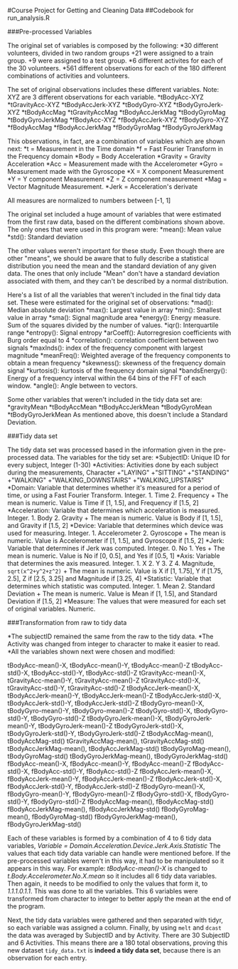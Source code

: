 #Course Project for Getting and Cleaning Data
##Codebook for run_analysis.R

###Pre-processed Variables

The original set of variables is composed by the following:
  *30 different volunteers, divided in two random groups
    +21 were assigned to a train group.
    +9 were assigned to a test group.
  *6 different activites for each of the 30 volunteers.
  *561 different observations for each of the 180 different combinations of activities and volunteers.

The set of original observations includes these different variables.
Note: XYZ are 3 different observations for each variable.
  *tBodyAcc-XYZ
  *tGravityAcc-XYZ
  *tBodyAccJerk-XYZ
  *tBodyGyro-XYZ
  *tBodyGyroJerk-XYZ
  *tBodyAccMag
  *tGravityAccMag
  *tBodyAccJerkMag
  *tBodyGyroMag
  *tBodyGyroJerkMag
  *fBodyAcc-XYZ
  *fBodyAccJerk-XYZ
  *fBodyGyro-XYZ
  *fBodyAccMag
  *fBodyAccJerkMag
  *fBodyGyroMag
  *fBodyGyroJerkMag

This observations, in fact, are a combination of variables which are shown next:
  *t = Measurement in the Time domain
  *f = Fast Fourier Transform in the Frequency domain
  *Body = Body Acceleration
  *Gravity = Gravity Acceleration
  *Acc = Measurement made with the Accelerometer
  *Gyro = Measurement made with the Gyroscope
  *X = X component Measurement
  *Y = Y component Measurement
  *Z = Z component measurement
  *Mag = Vector Magnitude Measurement.
  *Jerk = Acceleration's derivate

All measures are normalized to numbers between [-1, 1]

The original set included a huge amount of variables that were estimated from
the first raw data, based on the different combinations shown above. The only ones 
that were used in this program were:
  *mean(): Mean value
  *std(): Standard deviation

The other values weren't important for these study. Even though there are other
"means", we should be aware that to fully describe a statistical distribution
you need the mean and the standard deviation of any given data. The ones that
only include "Mean" don't have a standard deviation associated with them, and
they can't be described by a normal distribution.

Here's a list of all the variables that weren't included in the final tidy data
set. These were estimated for the original set of observations:
  *mad(): Median absolute deviation 
  *max(): Largest value in array
  *min(): Smallest value in array
  *sma(): Signal magnitude area
  *energy(): Energy measure. Sum of the squares divided by the number of values. 
  *iqr(): Interquartile range 
  *entropy(): Signal entropy
  *arCoeff(): Autorregresion coefficients with Burg order equal to 4
  *correlation(): correlation coefficient between two signals
  *maxInds(): index of the frequency component with largest magnitude
  *meanFreq(): Weighted average of the frequency components to obtain a mean frequency
  *skewness(): skewness of the frequency domain signal 
  *kurtosis(): kurtosis of the frequency domain signal 
  *bandsEnergy(): Energy of a frequency interval within the 64 bins of the FFT of each window.
  *angle(): Angle between to vectors.

Some other variables that weren't included in the tidy data set are:
  *gravityMean
  *tBodyAccMean
  *tBodyAccJerkMean
  *tBodyGyroMean
  *tBodyGyroJerkMean
As mentioned above, this doesn't include a Standard Deviation.

###Tidy data set

The tidy data set was processed based in the information given in the pre-processed data.
The variables for the tidy set are:
  *SubjectID: Unique ID for every subject, Integer (1-30)
  *Activities: Activities done by each subject during the measurements, Character
    +"LAYING"
    +"SITTING"
    +"STANDING"
    +"WALKING"
    +"WALKING_DOWNSTAIRS"
    +"WALKING_UPSTAIRS"
  *Domain: Variable that determines whether it's measured for a period of time, or using a Fast Fourier Transform. Integer.
    1. Time
    2. Frequency
    + The mean is numeric. Value is Time if [1, 1.5], and Frequency if [1.5, 2]
  *Acceleration: Variable that determines which acceleration is measured. Integer.
    1. Body
    2. Gravity
    + The mean is numeric. Value is Body if [1, 1.5], and Gravity if [1.5, 2]
  *Device: Variable that determines which device was used for measuring. Integer.
    1. Accelerometer
    2. Gyroscope
    + The mean is numeric. Value is Accelerometer if [1, 1.5], and Gyroscope if [1.5, 2]
  *Jerk: Variable that determines if Jerk was computed. Integer.
    0. No
    1. Yes
    + The mean is numeric. Value is No if [0, 0.5], and Yes if [0.5, 1]
  *Axis: Variable that determines the axis measured. Integer.
    1. X
    2. Y
    3. Z
    4. Magnitude, `sqrt(x^2+y^2+z^2)`
    + The mean is numeric. Value is X if [1, 1.75], Y if [1.75, 2.5], Z if [2.5, 3.25] and Magnitude if [3.25, 4]
  *Statistic: Variable that determines which statistic was computed. Integer.
    1. Mean
    2. Standard Deviation
    + The mean is numeric. Value is Mean if [1, 1.5], and Standard Deviation if [1.5, 2]
  *Measure: The values that were measured for each set of original variables. Numeric.

###Transformation from raw to tidy data
  
  *The subjectID remained the same from the raw to the tidy data.
  *The Activity was changed from integer to character to make it easier to read.
  *All the variables shown next were chosen and modified:

tBodyAcc-mean()-X, tBodyAcc-mean()-Y, tBodyAcc-mean()-Z
tBodyAcc-std()-X, tBodyAcc-std()-Y, tBodyAcc-std()-Z
tGravityAcc-mean()-X, tGravityAcc-mean()-Y, tGravityAcc-mean()-Z
tGravityAcc-std()-X, tGravityAcc-std()-Y, tGravityAcc-std()-Z
tBodyAccJerk-mean()-X, tBodyAccJerk-mean()-Y, tBodyAccJerk-mean()-Z
tBodyAccJerk-std()-X, tBodyAccJerk-std()-Y, tBodyAccJerk-std()-Z
tBodyGyro-mean()-X, tBodyGyro-mean()-Y, tBodyGyro-mean()-Z
tBodyGyro-std()-X, tBodyGyro-std()-Y, tBodyGyro-std()-Z
tBodyGyroJerk-mean()-X, tBodyGyroJerk-mean()-Y, tBodyGyroJerk-mean()-Z
tBodyGyroJerk-std()-X, tBodyGyroJerk-std()-Y, tBodyGyroJerk-std()-Z
tBodyAccMag-mean(), tBodyAccMag-std()
tGravityAccMag-mean(), tGravityAccMag-std()
tBodyAccJerkMag-mean(), tBodyAccJerkMag-std()
tBodyGyroMag-mean(), tBodyGyroMag-std()
tBodyGyroJerkMag-mean(), tBodyGyroJerkMag-std()
fBodyAcc-mean()-X, fBodyAcc-mean()-Y, fBodyAcc-mean()-Z
fBodyAcc-std()-X, fBodyAcc-std()-Y, fBodyAcc-std()-Z
fBodyAccJerk-mean()-X, fBodyAccJerk-mean()-Y, fBodyAccJerk-mean()-Z
fBodyAccJerk-std()-X, fBodyAccJerk-std()-Y, fBodyAccJerk-std()-Z
fBodyGyro-mean()-X, fBodyGyro-mean()-Y, fBodyGyro-mean()-Z
fBodyGyro-std()-X, fBodyGyro-std()-Y, fBodyGyro-std()-Z
fBodyAccMag-mean(), fBodyAccMag-std()
fBodyAccJerkMag-mean(), fBodyAccJerkMag-std()
fBodyGyroMag-mean(), fBodyGyroMag-std()
fBodyGyroJerkMag-mean(), fBodyGyroJerkMag-std()

Each of these variables is formed by a combination of 4 to 6 tidy data variables, 
_Variable = Domain.Acceleration.Device.Jerk.Axis.Statistic_
The values that each tidy data variable can handle were mentioned before.
If the pre-processed variables weren't in this way, it had to be manipulated so 
it appears in this way. For example:
_tBodyAcc-mean()-X_ is changed to _t.Body.Accelerometer.No.X.mean_ so it includes 
all 6 tidy data variables. Then again, it needs to be modified to only the values
that form it, to _1.1.1.0.1.1_. This was done to all the variables. This 6 
variables were transformed from character to integer to better apply the mean
at the end of the program.

Next, the tidy data variables were gathered and then separated with tidyr, so
each variable was assigned a column. Finally, by using `melt` and `dcast` the 
data was averaged by SubjectID and by Activity. There are 30 SubjectID and 6 
Activities. This means there are a 180 total observations, proving this new
dataset `tidy_data.txt` is __indeed a tidy data set__, because there is an 
observation for each entry.